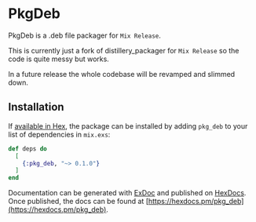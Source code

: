 # PkgDeb

PkgDeb is a .deb file packager for `Mix Release`.

This is currently just a fork of distillery_packager for `Mix Release` so the code is quite messy but works.

In a future release the whole codebase will be revamped and slimmed down.

## Installation

If [available in Hex](https://hex.pm/docs/publish), the package can be installed
by adding `pkg_deb` to your list of dependencies in `mix.exs`:

```elixir
def deps do
  [
    {:pkg_deb, "~> 0.1.0"}
  ]
end
```

Documentation can be generated with [ExDoc](https://github.com/elixir-lang/ex_doc)
and published on [HexDocs](https://hexdocs.pm). Once published, the docs can
be found at [https://hexdocs.pm/pkg_deb](https://hexdocs.pm/pkg_deb).
